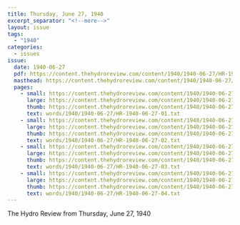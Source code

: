 ```yaml
---
title: Thursday, June 27, 1940
excerpt_separator: "<!--more-->"
layout: issue
tags:
  - "1940"
categories:
  - issues
issue:
  date: 1940-06-27
  pdf: https://content.thehydroreview.com/content/1940/1940-06-27/HR-1940-06-27.pdf
  masthead: https://content.thehydroreview.com/content/1940/1940-06-27/masthead/HR-1940-06-27.jpg
  pages:
    - small: https://content.thehydroreview.com/content/1940/1940-06-27/small/HR-1940-06-27-01.jpg
      large: https://content.thehydroreview.com/content/1940/1940-06-27/large/HR-1940-06-27-01.jpg
      thumb: https://content.thehydroreview.com/content/1940/1940-06-27/thumbnails/HR-1940-06-27-01.jpg
      text: words/1940/1940-06-27/HR-1940-06-27-01.txt
    - small: https://content.thehydroreview.com/content/1940/1940-06-27/small/HR-1940-06-27-02.jpg
      large: https://content.thehydroreview.com/content/1940/1940-06-27/large/HR-1940-06-27-02.jpg
      thumb: https://content.thehydroreview.com/content/1940/1940-06-27/thumbnails/HR-1940-06-27-02.jpg
      text: words/1940/1940-06-27/HR-1940-06-27-02.txt
    - small: https://content.thehydroreview.com/content/1940/1940-06-27/small/HR-1940-06-27-03.jpg
      large: https://content.thehydroreview.com/content/1940/1940-06-27/large/HR-1940-06-27-03.jpg
      thumb: https://content.thehydroreview.com/content/1940/1940-06-27/thumbnails/HR-1940-06-27-03.jpg
      text: words/1940/1940-06-27/HR-1940-06-27-03.txt
    - small: https://content.thehydroreview.com/content/1940/1940-06-27/small/HR-1940-06-27-04.jpg
      large: https://content.thehydroreview.com/content/1940/1940-06-27/large/HR-1940-06-27-04.jpg
      thumb: https://content.thehydroreview.com/content/1940/1940-06-27/thumbnails/HR-1940-06-27-04.jpg
      text: words/1940/1940-06-27/HR-1940-06-27-04.txt
---
```


The Hydro Review from Thursday, June 27, 1940

<!--more-->

